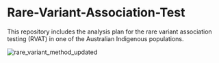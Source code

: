 # Rare-Variant-Association-Test
This repository includes the analysis plan for the rare variant association testing (RVAT) in one of the Australian Indigenous populations.



![rare_variant_method_updated](https://github.com/user-attachments/assets/b65e9795-5682-4db6-9930-f71b28e925ea)
